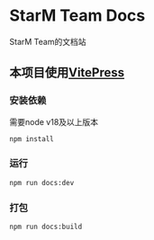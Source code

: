 # StarM Team Docs

StarM Team的文档站

## 本项目使用[VitePress](https://vitepress.vuejs.org/)


### 安装依赖
需要node v18及以上版本
```sh
npm install
```

### 运行

```sh
npm run docs:dev
```

### 打包

```sh
npm run docs:build
```


